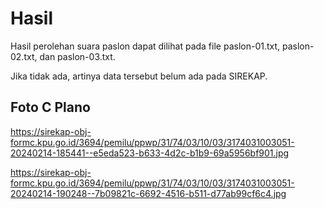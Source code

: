 # Hasil

Hasil perolehan suara paslon dapat dilihat pada file paslon-01.txt, paslon-02.txt, dan paslon-03.txt.

Jika tidak ada, artinya data tersebut belum ada pada SIREKAP.

## Foto C Plano

https://sirekap-obj-formc.kpu.go.id/3694/pemilu/ppwp/31/74/03/10/03/3174031003051-20240214-185441--e5eda523-b633-4d2c-b1b9-69a5956bf901.jpg

https://sirekap-obj-formc.kpu.go.id/3694/pemilu/ppwp/31/74/03/10/03/3174031003051-20240214-190248--7b09821c-6692-4516-b511-d77ab99cf6c4.jpg
